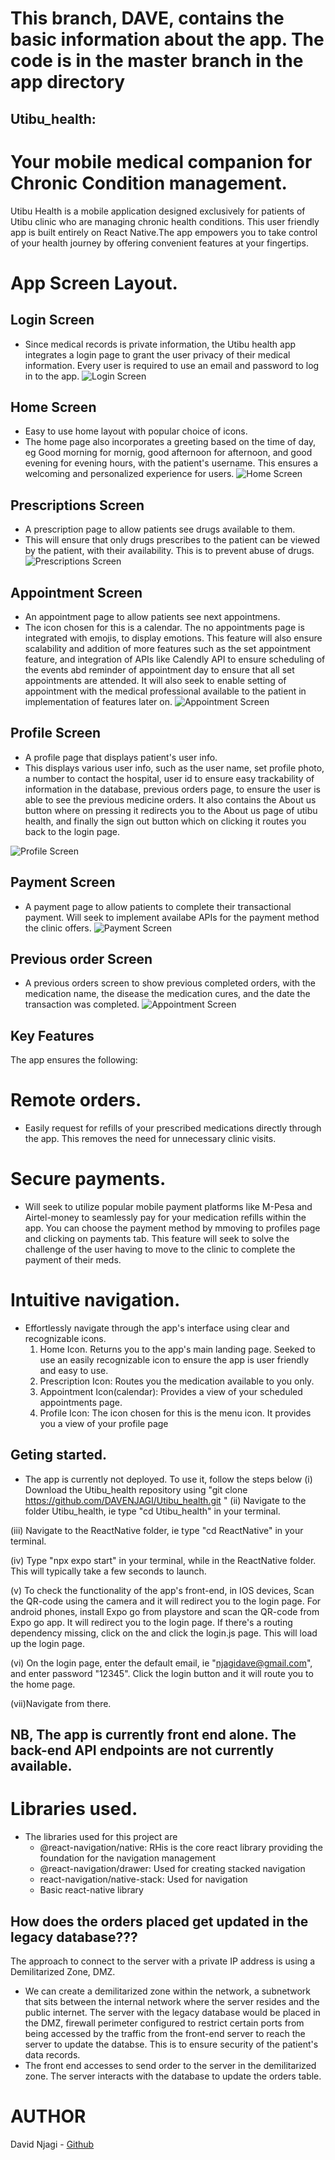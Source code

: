 #                            This branch, DAVE, contains the basic information about the app. The code is in the master branch in the app directory

## Utibu_health:
# Your mobile medical companion for Chronic Condition management.

Utibu Health is a mobile application designed exclusively for patients of Utibu clinic who are managing chronic health conditions. This user friendly app  is built entirely on React Native.The app empowers you to take control of your health journey by offering convenient features at your fingertips. 

# App Screen Layout.

## Login Screen
* Since medical records is private information, the Utibu health app integrates a login page to grant the user privacy of their medical information. Every user is required to use an email and password to log in to the app.
![Login Screen](/pics/login.jpeg)

## Home Screen
* Easy to use home layout with popular choice of icons.
* The home page also incorporates a greeting based on the time of day, eg Good morning for mornig, good afternoon for afternoon, and good evening for evening hours, with the patient's username. This ensures a welcoming and personalized experience for users.
![Home Screen](/pics/home.jpeg)

## Prescriptions Screen
* A prescription page to allow patients see drugs available to them.
* This will ensure that only drugs prescribes to the patient can be viewed by the patient, with their availability. This is to prevent abuse of drugs.
![Prescriptions Screen](/pics/prescriptions.jpeg)

## Appointment Screen
* An appointment page to allow patients see next appointmens.
* The icon chosen for this is a calendar. The no appointments page is integrated with emojis, to display emotions. This feature will also ensure scalability and addition of more features such as the set appointment feature, and integration of APIs like Calendly API to ensure scheduling of the events abd reminder of appointment day to ensure that all set appointments are attended. It will also seek to enable setting of appointment with the medical professional available to the patient in implementation of features later on.
![Appointment Screen](/pics/appointments.jpeg)

## Profile Screen
* A profile page that displays patient's user info.
* This displays various user info, such as the user name, set profile photo, a number to contact the hospital, user id to ensure easy trackability of information in the database, previous orders page, to ensure the user is able to see the previous medicine orders. It also contains the About us button where on pressing it redirects you to the About us page of utibu health, and finally the sign out button which on clicking it routes you back to the login page.

![Profile Screen](/pics/profile.jpeg)

## Payment Screen
* A payment page to allow patients to complete their transactional payment. Will seek to implement availabe APIs for the payment method the clinic offers.
![Payment Screen](/pics/payment.jpeg)

## Previous order Screen
* A previous orders screen to show previous completed orders, with the medication name, the disease the medication cures, and the date the transaction was completed.
![Appointment Screen](/pics/previous.jpeg)


## Key Features
The app ensures the following:
# Remote orders.
* Easily request for refills of your prescribed medications directly through the app. This removes the need for unnecessary clinic visits.

 # Secure payments.
* Will seek to utilize popular mobile payment platforms like M-Pesa and Airtel-money to seamlessly pay for your medication refills within the app. You can choose the payment method by mmoving to profiles page and clicking on payments tab. This feature will seek to solve the challenge of the user having to move to the clinic to complete the payment of their meds. 

 # Intuitive navigation.
* Effortlessly navigate through the app's interface using clear and recognizable icons.
    1. Home Icon. Returns you to the app's main landing page. Seeked to use an easily recognizable icon to ensure the app is user friendly and easy to use.
    2. Prescription Icon: Routes you the medication available to you only.
    3. Appointment Icon(calendar): Provides a view of your scheduled appointments page.
    4. Profile Icon: The icon chosen for this is the menu icon. It provides you a view of your profile page

## Geting started.
* The app is currently not deployed. 
To use it, follow the steps below
(i) Download the Utibu_health repository using "git clone https://github.com/DAVENJAGI/Utibu_health.git
"
(ii) Navigate to the folder Utibu_health, ie type "cd Utibu_health" in your terminal.

(iii) Navigate to the ReactNative folder, ie type "cd ReactNative" in your terminal.

(iv) Type "npx expo start" in your terminal, while in the ReactNative folder. This will typically take a few seconds to launch.

(v) To check the functionality of the app's front-end, in IOS devices, Scan the QR-code using the camera and it will redirect you to the login page. For android phones, install Expo go from playstore and scan the QR-code from Expo go app. It will redirect you to the login page. If there's a routing dependency missing, click on the  and click the login.js page. This will load up the login page.

(vi) On the login page, enter the default email, ie "njagidave@gmail.com", and enter password "12345". Click the login button and it will route you to the home page.

(vii)Navigate from there.

## NB, The app is currently front end alone. The back-end API endpoints are not currently available.

# Libraries used.
* The libraries used for this project are
    * @react-navigation/native: RHis is the core react library providing the foundation for the navigation management
    * @react-navigation/drawer: Used for creating stacked navigation
    * react-navigation/native-stack: Used for navigation
    * Basic react-native library


## How does the orders placed get updated in the legacy database???
The approach to connect to the server with a private IP address is using a Demilitarized Zone, DMZ.
* We can create a demilitarized zone within the network, a subnetwork that sits between the internal network where the server resides and the public internet. The server with the legacy database would be placed in the DMZ, firewall perimeter configured to restrict certain ports from being accessed by the traffic from the front-end server to reach the server to update the databse. This is to ensure security of the patient's data records.
* The front end accesses to send order to the server in the demilitarized zone. The server interacts with the database to update the orders table.

# AUTHOR
David Njagi - [Github](https://github.com/DAVENJAGI)
